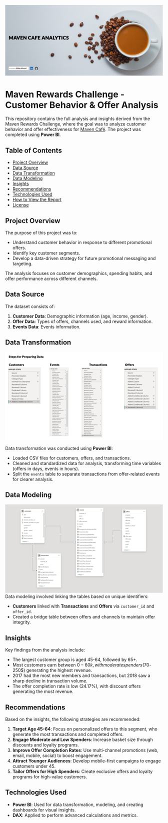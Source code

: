 ![Maven Café Homepage](https://github.com/IkhlasAhmad1998/Power-Bi-Projects/blob/c8a37249e720d9dd729a8949be988c9271b37e38/Maven%20Cafe%20Challenge/images/hompage-with-details.jpg)

# Maven Rewards Challenge - Customer Behavior & Offer Analysis

This repository contains the full analysis and insights derived from the Maven Rewards Challenge, where the goal was to analyze customer behavior and offer effectiveness for [Maven Café](https://mavenanalytics.io/challenges/maven-rewards-challenge/404c6060-60eb-400f-9bce-c3b9f97e9d5a). The project was completed using **Power BI**.

## Table of Contents
- [Project Overview](#project-overview)
- [Data Source](#data-source)
- [Data Transformation](#data-transformation)
- [Data Modeling](#data-modeling)
- [Insights](#insights)
- [Recommendations](#recommendations)
- [Technologies Used](#technologies-used)
- [How to View the Report](#how-to-view-the-report)
- [License](#license)

## Project Overview
The purpose of this project was to:
- Understand customer behavior in response to different promotional offers.
- Identify key customer segments.
- Develop a data-driven strategy for future promotional messaging and targeting.

The analysis focuses on customer demographics, spending habits, and offer performance across different channels.

## Data Source
The dataset consists of:
1. **Customer Data**: Demographic information (age, income, gender).
2. **Offer Data**: Types of offers, channels used, and reward information.
3. **Events Data**: Events information.

## Data Transformation
![Data Transformation](https://github.com/IkhlasAhmad1998/Power-Bi-Projects/blob/d2489c16a63b4677c848fb3d876f6f0b6018d8fb/Maven%20Cafe%20Challenge/images/data-preparation.jpg)

Data transformation was conducted using **Power BI**:
- Loaded CSV files for customers, offers, and transactions.
- Cleaned and standardized data for analysis, transforming time variables (offers in days, events in hours).
- Split the `events` table to separate transactions from offer-related events for clearer analysis.

## Data Modeling
![Data Modeling](https://github.com/IkhlasAhmad1998/Power-Bi-Projects/blob/d2489c16a63b4677c848fb3d876f6f0b6018d8fb/Maven%20Cafe%20Challenge/images/data-modelling.jpg)
Data modeling involved linking the tables based on unique identifiers:
- **Customers** linked with **Transactions** and **Offers** via `customer_id` and `offer_id`.
- Created a bridge table between offers and channels to maintain offer integrity.

## Insights
Key findings from the analysis include:
- The largest customer group is aged 45-64, followed by 65+.
- Most customers earn between $0-60k, with moderate spenders (70$-250$) generating the highest revenue.
- 2017 had the most new members and transactions, but 2018 saw a sharp decline in transaction volume.
- The offer completion rate is low (24.17%), with discount offers generating the most revenue.

## Recommendations
Based on the insights, the following strategies are recommended:
1. **Target Age 45-64**: Focus on personalized offers to this segment, who generate the most transactions and completed offers.
2. **Engage Moderate and Low Spenders**: Increase basket size through discounts and loyalty programs.
3. **Improve Offer Completion Rates**: Use multi-channel promotions (web, email, mobile, social) to boost engagement.
4. **Attract Younger Audiences**: Develop mobile-first campaigns to engage customers under 45.
5. **Tailor Offers for High Spenders**: Create exclusive offers and loyalty programs for high-value customers.

## Technologies Used
- **Power BI**: Used for data transformation, modeling, and creating dashboards for visual insights.
- **DAX**: Applied to perform advanced calculations and metrics.
